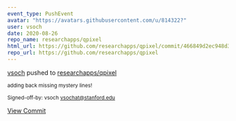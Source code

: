 ```yaml
---
event_type: PushEvent
avatar: "https://avatars.githubusercontent.com/u/814322?"
user: vsoch
date: 2020-08-26
repo_name: researchapps/qpixel
html_url: https://github.com/researchapps/qpixel/commit/466849d2ec948d3721af00a3996404459d2aaa63
repo_url: https://github.com/researchapps/qpixel
---
```


<a href='https://github.com/vsoch' target='_blank'>vsoch</a> pushed to <a href='https://github.com/researchapps/qpixel' target='_blank'>researchapps/qpixel</a>

<small>adding back missing mystery lines!

Signed-off-by: vsoch <vsochat@stanford.edu></small>

<a href='https://github.com/researchapps/qpixel/commit/466849d2ec948d3721af00a3996404459d2aaa63' target='_blank'>View Commit</a>